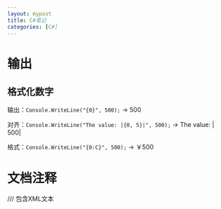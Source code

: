 ```yaml
---
layout: mypost
title: C#笔记
categories: [C#]
---
```

# 输出
## 格式化数字

输出：`Console.WriteLine("{0}", 500);` -> 500

对齐：`Console.WriteLine("The value: |{0, 5}|", 500);` -> The value: |  500|

格式：`Console.WriteLine("{0:C}", 500);` -> ￥500

# 文档注释
///
包含XML文本